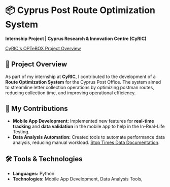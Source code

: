 # 📦 Cyprus Post Route Optimization System

**Internship Project | Cyprus Research & Innovation Centre (CyRIC)**

[CyRIC's OPTeBOX Project Overview](https://www.cyric.eu/project/optebox/)

## 📖 Project Overview

As part of my internship at **CyRIC**, I contributed to the development of a **Route Optimization System** for the Cyprus Post Office. The system aimed to streamline letter collection operations by optimizing postman routes, reducing collection time, and improving operational efficiency.

## 🔧 My Contributions
 
- **Mobile App Development:** Implemented new features for **real-time tracking** and **data validation** in the mobile app to help in the In-Real-Life Testing. 
- **Data Analysis Automation:** Created tools to automate performance data analysis, reducing manual workload. [Stop Times Data Documentation](StopTimesData.md).

## 🛠️ Tools & Technologies

- **Languages:** Python  
- **Technologies:** Mobile App Development, Data Analysis Tools,


